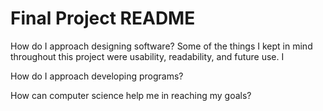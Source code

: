 # Final Project README

How do I approach designing software?
Some of the things I kept in mind throughout this project were usability, readability, and future use. I 

How do I approach developing programs?


How can computer science help me in reaching my goals?
